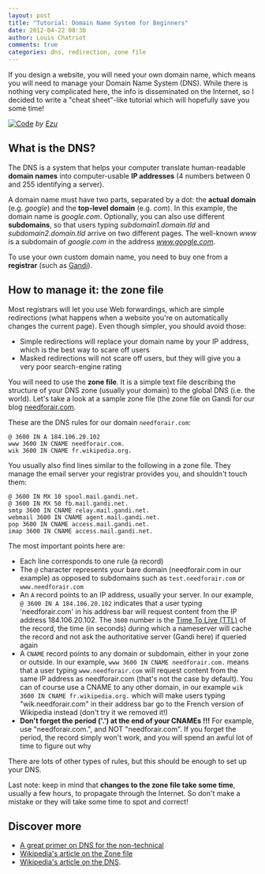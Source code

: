 ```yaml
---
layout: post
title: "Tutorial: Domain Name System for Beginners"
date: 2012-04-22 08:30
author: Louis Chatriot
comments: true
categories: dns, redirection, zone file
---
```



If you design a website, you will need your own domain name, which means
you will need to manage your Domain Name System (DNS). While there is nothing very
complicated here, the info is disseminated on the Internet, so I decided
to write a "cheat sheet"-like tutorial which will hopefully save you some time!  


[![Code](http://farm1.staticflickr.com/122/277341190_3f098a08a4_n.jpg)](http://www.flickr.com/photos/49502986585@N01/277341190/)
*by [Ezu](http://www.flickr.com/photos/ezu/ "Author")*  


## What is the DNS?
The DNS is a system that helps your computer translate human-readable **domain names**
into computer-usable **IP addresses** (4 numbers between 0 and 255
identifying a server).  

A domain name must have two parts, separated by a dot: the **actual domain** (e.g. *google*) and the
**top-level domain** (e.g. *com*). In this example, the domain name is
*google.com*. Optionally, you can also use different **subdomains**, so
that users typing *subdomain1.domain.tld* and *subdomain2.domain.tld*
arrive on two different pages. The well-known *www* is a subdomain of
*google.com* in the address *www.google.com*.  

To use your own custom domain name, you need
to buy one from a **registrar** (such as [Gandi](https://www.gandi.net/)).  


## How to manage it: the zone file
Most registrars will let you use Web forwardings, which are simple
redirections (what happens when a website you're on automatically
changes the current page). Even though
simpler, you should avoid those:  

* Simple redirections will replace your domain name by your IP address,
  which is the best way to scare off users
* Masked redirections will not scare off users, but they will give you a
  very poor search-engine rating

You will need to use the **zone file**. It is a simple text file
describing the structure of your DNS zone (usually your domain) to the global DNS 
(i.e. the world). Let's take a look at a sample zone file (the zone file on 
Gandi for our blog [needforair.com](http://needforair.com).

These are the DNS rules for our domain `needforair.com`:

    @ 3600 IN A 184.106.20.102
    www 3600 IN CNAME needforair.com.
    wik 3600 IN CNAME fr.wikipedia.org.
    
You usually also find lines similar to the following in a zone file.
They manage the email server your registrar provides you, and shouldn't
touch them:

    @ 3600 IN MX 10 spool.mail.gandi.net.
    @ 3600 IN MX 50 fb.mail.gandi.net.
    smtp 3600 IN CNAME relay.mail.gandi.net.
    webmail 3600 IN CNAME agent.mail.gandi.net.
    pop 3600 IN CNAME access.mail.gandi.net.
    imap 3600 IN CNAME access.mail.gandi.net.

The most important points here are:

* Each line corresponds to one rule (a record)
* The `@` character represents your bare domain (needforair.com in our example) as opposed
to subdomains such as `test.needforair.com` or `www.needforair.com`
* An `A` record points to an IP address, usually your server. In our example, `@ 3600 IN A 184.106.20.102`
indicates that a user typing 'needforair.com' in his address bar will request content from the IP address 184.106.20.102. 
The `3600` number is the [Time To Live (TTL)](http://en.wikipedia.org/wiki/Time_to_live#DNS_records) of the record, 
the time (in seconds) during which a nameserver will cache the record and not ask the authoritative server (Gandi here) 
if queried again
* A `CNAME` record points to any domain or subdomain, either in your zone or outside. 
In our example, `www 3600 IN CNAME needforair.com.` means that a user typing `www.needforair.com` will request content 
from the same IP address as needforair.com (that's not the case by default). You can of course use a CNAME to any other 
domain, in our example `wik 3600 IN CNAME fr.wikipedia.org.` which will make users typing "wik.needforair.com" in their 
address bar go to the French version of Wikipedia instead (don't try it
we removed it!)
* **Don't forget the period ('.') at the end of your CNAMEs !!!** For example, use "needforair.com.", and NOT "needforair.com". 
If you forget the period, the record simply won't work, and you will
spend an awful lot of time to figure out why  

There are lots of other types of rules, but this should be enough to set up your DNS.  

Last note: keep in mind that **changes to the zone file take some time**,
usually a few hours, to propagate through the Internet. So don't make a
mistake or they will take some time to spot and correct!


## Discover more

* [A great primer on DNS for the non-technical](http://continuations.com/post/16405180072/tech-tuesday-dns)
* [Wikipedia's article on the Zone file](http://en.wikipedia.org/wiki/Zone_file)
* [Wikipedia's article on the DNS](http://en.wikipedia.org/wiki/Domain_Name_System). 
